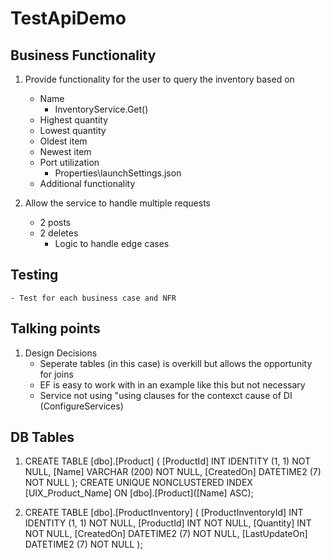 # TestApiDemo

## Business Functionality
1. Provide functionality for the user to query the inventory based on
	- Name 
		- InventoryService.Get()
	- Highest quantity
	- Lowest quantity
	- Oldest item
	- Newest item
	- Port utilization
		- Properties\launchSettings.json
	- Additional functionality

2. Allow the service to handle multiple requests
	- 2 posts
	- 2 deletes
		- Logic to handle edge cases

## Testing
	- Test for each business case and NFR

## Talking points
1. Design Decisions
	- Seperate tables (in this case) is overkill but allows the opportunity for joins
	- EF is easy to work with in an example like this but not necessary
	- Service not using "using clauses for the contexct cause of DI (ConfigureServices)


## DB Tables
1.  CREATE TABLE [dbo].[Product] (
		[ProductId] INT           IDENTITY (1, 1) NOT NULL,
		[Name]      VARCHAR (200) NOT NULL,
		[CreatedOn] DATETIME2 (7) NOT NULL
	);
	CREATE UNIQUE NONCLUSTERED INDEX [UIX_Product_Name]
		ON [dbo].[Product]([Name] ASC);



2.	CREATE TABLE [dbo].[ProductInventory] (
		[ProductInventoryId] INT           IDENTITY (1, 1) NOT NULL,
		[ProductId]          INT           NOT NULL,
		[Quantity]           INT           NOT NULL,
		[CreatedOn]          DATETIME2 (7) NOT NULL,
		[LastUpdateOn]       DATETIME2 (7) NOT NULL
	);


